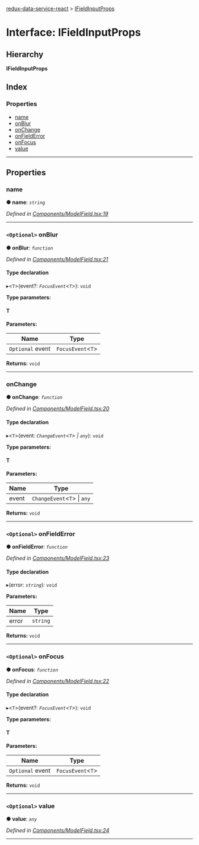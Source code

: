 [redux-data-service-react](../README.md) > [IFieldInputProps](../interfaces/ifieldinputprops.md)

# Interface: IFieldInputProps

## Hierarchy

**IFieldInputProps**

## Index

### Properties

* [name](ifieldinputprops.md#name)
* [onBlur](ifieldinputprops.md#onblur)
* [onChange](ifieldinputprops.md#onchange)
* [onFieldError](ifieldinputprops.md#onfielderror)
* [onFocus](ifieldinputprops.md#onfocus)
* [value](ifieldinputprops.md#value)

---

## Properties

<a id="name"></a>

###  name

**● name**: *`string`*

*Defined in [Components/ModelField.tsx:19](https://github.com/Rediker-Software/redux-data-service-react/blob/34d72f2/src/Components/ModelField.tsx#L19)*

___
<a id="onblur"></a>

### `<Optional>` onBlur

**● onBlur**: *`function`*

*Defined in [Components/ModelField.tsx:21](https://github.com/Rediker-Software/redux-data-service-react/blob/34d72f2/src/Components/ModelField.tsx#L21)*

#### Type declaration
▸<`T`>(event?: *`FocusEvent`<`T`>*): `void`

**Type parameters:**

#### T 
**Parameters:**

| Name | Type |
| ------ | ------ |
| `Optional` event | `FocusEvent`<`T`> |

**Returns:** `void`

___
<a id="onchange"></a>

###  onChange

**● onChange**: *`function`*

*Defined in [Components/ModelField.tsx:20](https://github.com/Rediker-Software/redux-data-service-react/blob/34d72f2/src/Components/ModelField.tsx#L20)*

#### Type declaration
▸<`T`>(event: *`ChangeEvent`<`T`> \| `any`*): `void`

**Type parameters:**

#### T 
**Parameters:**

| Name | Type |
| ------ | ------ |
| event | `ChangeEvent`<`T`> \| `any` |

**Returns:** `void`

___
<a id="onfielderror"></a>

### `<Optional>` onFieldError

**● onFieldError**: *`function`*

*Defined in [Components/ModelField.tsx:23](https://github.com/Rediker-Software/redux-data-service-react/blob/34d72f2/src/Components/ModelField.tsx#L23)*

#### Type declaration
▸(error: *`string`*): `void`

**Parameters:**

| Name | Type |
| ------ | ------ |
| error | `string` |

**Returns:** `void`

___
<a id="onfocus"></a>

### `<Optional>` onFocus

**● onFocus**: *`function`*

*Defined in [Components/ModelField.tsx:22](https://github.com/Rediker-Software/redux-data-service-react/blob/34d72f2/src/Components/ModelField.tsx#L22)*

#### Type declaration
▸<`T`>(event?: *`FocusEvent`<`T`>*): `void`

**Type parameters:**

#### T 
**Parameters:**

| Name | Type |
| ------ | ------ |
| `Optional` event | `FocusEvent`<`T`> |

**Returns:** `void`

___
<a id="value"></a>

### `<Optional>` value

**● value**: *`any`*

*Defined in [Components/ModelField.tsx:24](https://github.com/Rediker-Software/redux-data-service-react/blob/34d72f2/src/Components/ModelField.tsx#L24)*

___

